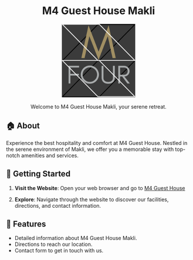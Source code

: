 ﻿<h1 align="center">M4 Guest House Makli</h1>

<div align="center">
  <img src="M4 logo.png" alt="M4 Logo" width="200">
</div>

<p align="center">
  Welcome to M4 Guest House Makli, your serene retreat.
</p>

## 🏠 About

Experience the best hospitality and comfort at M4 Guest House. Nestled in the serene environment of Makli, we offer you a memorable stay with top-notch amenities and services.

## 🚀 Getting Started

1. **Visit the Website**: Open your web browser and go to [M4 Guest House](https://saadathussain019.github.io/m4/ "M4 Guest House")

2. **Explore**: Navigate through the website to discover our facilities, directions, and contact information.

## 🎨 Features

- Detailed information about M4 Guest House Makli.
- Directions to reach our location.
- Contact form to get in touch with us.
